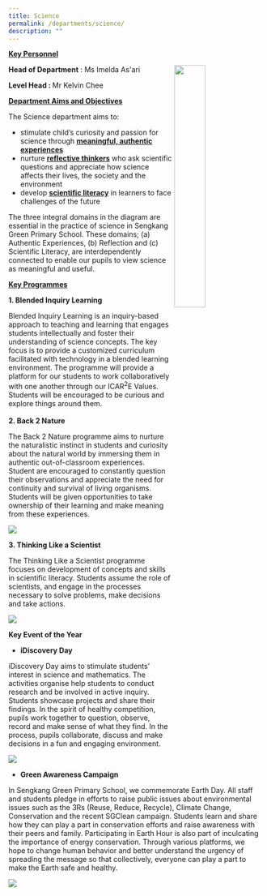```yaml
---
title: Science
permalink: /departments/science/
description: ""
---
```

<p><strong><u>Key Personnel</u></strong></p>
<img style="width: 35%;" src="/images/sci1.jpeg" align = "right">
<p><strong>Head of Department</strong> : Ms Imelda As'ari</p>
<p><strong>Level Head : </strong>Mr Kelvin Chee&nbsp;</p>
<p><strong><u>Department Aims and Objectives</u></strong></p>
<p>The Science department aims to:</p>
<ul>
<li>stimulate child&rsquo;s curiosity and passion for science through&nbsp;<strong><u>meaningful, authentic experiences</u></strong></li>
<li>nurture&nbsp;<strong><u>reflective thinkers</u></strong>&nbsp;who ask scientific questions and appreciate how science affects their lives, the society and the environment</li>
<li>develop&nbsp;<strong><u>scientific literacy</u></strong>&nbsp;in learners to face challenges of the future&nbsp;</li>
</ul>
<p>The three integral domains in the diagram are essential in the practice of science in Sengkang Green Primary School. These domains; (a) Authentic Experiences, (b) Reflection and (c) Scientific Literacy, are interdependently connected to enable our pupils to view science as meaningful and useful.</p>
<p><strong><u>Key Programmes</u></strong></p>
<p><strong>1. Blended Inquiry Learning</strong></p>
<p>Blended Inquiry Learning is an inquiry-based approach to teaching and learning that engages students intellectually and foster their understanding of science concepts. The key focus is to provide a customized curriculum facilitated with technology in a blended learning environment. The programme will provide a platform for our students to work collaboratively with one another through our ICAR<sup>2</sup>E Values. Students will be encouraged to be curious and explore things around them.<br /><strong><br />2. Back 2 Nature</strong></p>
<p>The Back 2 Nature programme aims to nurture the naturalistic instinct in students and curiosity about the natural world by immersing them in authentic out-of-classroom experiences. Student are encouraged to constantly question their observations and appreciate the need for continuity and survival of living organisms. Students will be given opportunities to take ownership of their learning and make meaning from these experiences.</p>
<img src="/images/sci2.png">
<p><strong>3. Thinking Like a Scientist </strong></p>
<p>The Thinking Like a Scientist programme focuses on development of concepts and skills in scientific literacy. Students assume the role of scientists, and engage in the processes necessary to solve problems, make decisions and take actions.</p>
<img src="/images/sci3.png">
<p><strong>Key Event of the Year</strong><strong><br /></strong></p>
<ul>
<li><strong>iDiscovery Day</strong></li>
</ul>
<p>iDiscovery Day aims to stimulate students&rsquo; interest in science and mathematics. The activities organise help students to conduct research and be involved in active inquiry. Students showcase projects and share their findings. In the spirit of healthy competition, pupils work together to question, observe, record and make sense of what they find. In the process, pupils collaborate, discuss and make decisions in a fun and engaging environment.</p>
<img src="/images/sci4.png">
<ul>
<li><strong>Green Awareness Campaign</strong></li>
</ul>
<p>In Sengkang Green Primary School, we commemorate Earth Day. All staff and students pledge in efforts to raise public issues about environmental issues such as the 3Rs (Reuse, Reduce, Recycle), Climate Change, Conservation and the recent SGClean campaign. Students learn and share how they can play a part in conservation efforts and raise awareness with their peers and family. Participating in Earth Hour is also part of inculcating the importance of energy conservation. Through various platforms, we hope to change human behavior and better understand the urgency of spreading the message so that collectively, everyone can play a part to make the Earth safe and healthy. </p>
<img src="/images/sci5.png">